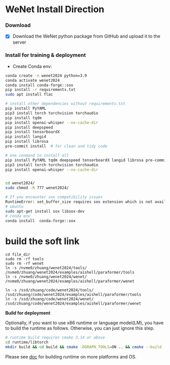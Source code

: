 # WeNet Install Direction


###   Download

- [x] Download the WeNet python package from GitHub and upload it to the server


### Install for training & deployment

- Create Conda env:

``` sh
conda create -n wenet2024 python=3.9
conda activate wenet2024
conda install conda-forge::sox
pip install -r requirements.txt
sudo apt install flac

# install other dependencies without requirements.txt
pip install PyYAML
pip3 install torch torchvision torchaudio
pip install tqdm
pip install openai-whisper --no-cache-dir
pip install deepspeed
pip install tensorboardX
pip install langid
pip install librosa
pre-commit install  # for clean and tidy code

# one conmand to install all
pip install PyYAML tqdm deepspeed tensorboardX langid librosa pre-commit   
pip3 install torch torchvision torchaudio   
pip install openai-whisper --no-cache-dir


cd wenet2024/   
sudo chmod -R 777 wenet2024/

# If you encounter sox compatibility issues
RuntimeError: set_buffer_size requires sox extension which is not available.
# ubuntu
sudo apt-get install sox libsox-dev
# conda env
conda install  conda-forge::sox
```


# build the soft link
```
cd file_dir
sudo rm -rf tools
sudo rm -rf wenet
ln -s /nvme0/zhuang/wenet2024/tools/ /nvme0/zhuang/wenet2024/examples/aishell/paraformer/tools
ln -s /nvme0/zhuang/wenet2024/wenet/ /nvme0/zhuang/wenet2024/examples/aishell/paraformer/wenet

ln -s /ssd/zhuang/code/wenet2024/tools/ /ssd/zhuang/code/wenet2024/examples/aishell/paraformer/tools
ln -s /ssd/zhuang/code/wenet2024/wenet/ /ssd/zhuang/code/wenet2024/examples/aishell/paraformer/wenet
```

**Build for deployment**

Optionally, if you want to use x86 runtime or language model(LM),
you have to build the runtime as follows. Otherwise, you can just ignore this step.

``` sh
# runtime build requires cmake 3.14 or above
cd runtime/libtorch
mkdir build && cd build && cmake -DGRAPH_TOOLS=ON .. && cmake --build .
```

Please see [doc](https://github.com/wenet-e2e/wenet/tree/main/runtime) for building
runtime on more platforms and OS.

